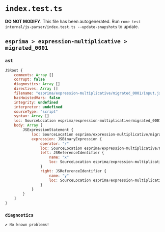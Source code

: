 # `index.test.ts`

**DO NOT MODIFY**. This file has been autogenerated. Run `rome test internal/js-parser/index.test.ts --update-snapshots` to update.

## `esprima > expression-multiplicative > migrated_0001`

### `ast`

```javascript
JSRoot {
	comments: Array []
	corrupt: false
	diagnostics: Array []
	directives: Array []
	filename: "esprima/expression-multiplicative/migrated_0001/input.js"
	hasHoistedVars: false
	integrity: undefined
	interpreter: undefined
	sourceType: "script"
	syntax: Array []
	loc: SourceLocation esprima/expression-multiplicative/migrated_0001/input.js 1:0-2:0
	body: Array [
		JSExpressionStatement {
			loc: SourceLocation esprima/expression-multiplicative/migrated_0001/input.js 1:0-1:5
			expression: JSBinaryExpression {
				operator: "/"
				loc: SourceLocation esprima/expression-multiplicative/migrated_0001/input.js 1:0-1:5
				left: JSReferenceIdentifier {
					name: "x"
					loc: SourceLocation esprima/expression-multiplicative/migrated_0001/input.js 1:0-1:1 (x)
				}
				right: JSReferenceIdentifier {
					name: "y"
					loc: SourceLocation esprima/expression-multiplicative/migrated_0001/input.js 1:4-1:5 (y)
				}
			}
		}
	]
}
```

### `diagnostics`

```
✔ No known problems!

```
